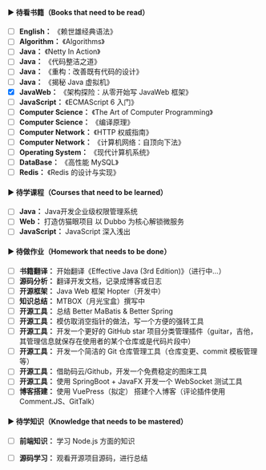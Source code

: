 #### ▶ 待看书籍（Books that need to be read）

- [ ] **English：** 《赖世雄经典语法》
- [ ] **Algorithm：** 《Algorithms》
- [ ] **Java：** 《Netty In Action》
- [ ] **Java：** 《代码整洁之道》
- [ ] **Java：** 《重构：改善既有代码的设计》
- [ ] **Java：** 《揭秘 Java 虚拟机》
- [x] **JavaWeb：** 《架构探险：从零开始写 JavaWeb 框架》
- [ ] **JavaScript：** 《ECMAScript 6 入门》
- [ ] **Computer Science：** 《The Art of Computer Programming》
- [ ] **Computer Science：** 《编译原理》
- [ ] **Computer Network：** 《HTTP 权威指南》
- [ ] **Computer Network：** 《计算机网络：自顶向下法》
- [ ] **Operating System：** 《现代计算机系统》
- [ ] **DataBase：** 《高性能 MySQL》
- [ ] **Redis：** 《Redis 的设计与实现》

#### ▶ 待学课程（Courses that need to be learned）

- [ ] **Java：** Java开发企业级权限管理系统
- [ ] **Web：** 打造仿猫眼项目 以 Dubbo 为核心解锁微服务
- [ ] **JavaScript：** JavaScript 深入浅出

#### ▶ 待做作业（Homework that needs to be done）

- [ ] **书籍翻译：** 开始翻译《Effective Java (3rd Edition)》（进行中...）
- [ ] **源码分析：** 翻译开发文档，记录成博客或日志
- [ ] **开源框架：** Java Web 框架 Hopter（开发中）
- [ ] **知识总结：** MTBOX（月光宝盒）撰写中
- [ ] **开源工具：** 总结 Better MaBatis & Better Spring
- [ ] **开源工具：** 模仿取消空指针的做法，写一个方便的强转工具
- [ ] **开源工具：** 开发一个更好的 GitHub star 项目分类管理插件（guitar，吉他，其管理信息就保存在使用者的某个仓库或是代码片段中）
- [ ] **开源工具：** 开发一个简洁的 Git 仓库管理工具（仓库变更、commit 模板管理等） 
- [ ] **开源工具：** 借助码云/Github，开发一个免费稳定的图床工具
- [ ] **开源工具：** 使用 SpringBoot + JavaFX 开发一个 WebSocket 测试工具
- [ ] **博客搭建：** 使用 VuePress（拟定） 搭建个人博客（评论插件使用 Comment.JS、GitTalk）

#### ▶ 待学知识（Knowledge that needs to be mastered）

- [ ] **前端知识：** 学习 Node.js 方面的知识
- [ ] **源码学习：** 观看开源项目源码，进行总结

